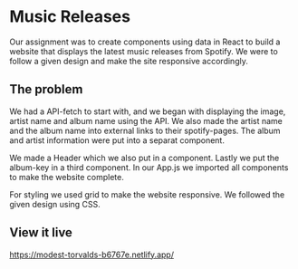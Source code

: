 # Music Releases
Our assignment was to create components using data in React to build a website that displays the latest music releases from Spotify. We were to follow a given design and make the site responsive accordingly.


## The problem
We had a API-fetch to start with, and we began with displaying the image, artist name and album name using the API. We also made the artist name and the album name into external links to their spotify-pages. The album and artist information were put into a separat component. 

We made a Header which we also put in a component. Lastly we put the album-key in a third component. In our App.js we imported all components to make the website complete.

For styling we used grid to make the website responsive. We followed the given design using CSS. 


## View it live

https://modest-torvalds-b6767e.netlify.app/
